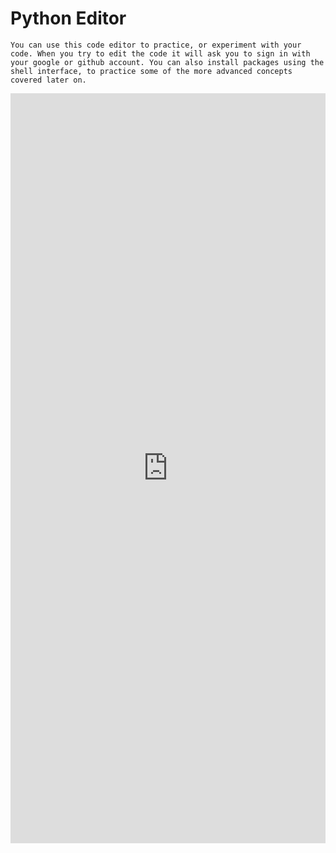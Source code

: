 # Python Editor

```{important}
You can use this code editor to practice, or experiment with your code. When you try to edit the code it will ask you to sign in with your google or github account. You can also install packages using the shell interface, to practice some of the more advanced concepts covered later on.
```
<iframe height="1200px" width="100%" src="https://replit.com/@AshrayShetty2/GreenDismalCopyright?lite=true" scrolling="no" frameborder="no" allowtransparency="true" allowfullscreen="true" sandbox="allow-forms allow-pointer-lock allow-popups allow-same-origin allow-scripts allow-modals"></iframe>
